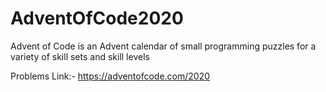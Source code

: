 # AdventOfCode2020
Advent of Code is an Advent calendar of small programming puzzles for a variety of skill sets and skill levels

Problems Link:- https://adventofcode.com/2020
